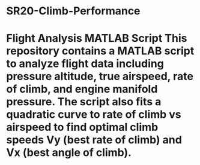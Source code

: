 # SR20-Climb-Performance
# Flight Analysis MATLAB Script  This repository contains a MATLAB script to analyze flight data including pressure altitude, true airspeed, rate of climb, and engine manifold pressure. The script also fits a quadratic curve to rate of climb vs airspeed to find optimal climb speeds Vy (best rate of climb) and Vx (best angle of climb).
